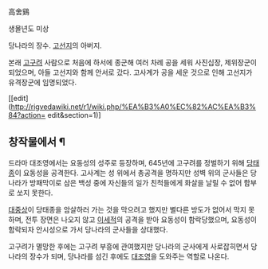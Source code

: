 高舍鷄

생몰년도 미상

당나라의 장수. [고선지](%EA%B3%A0%EC%84%A0%EC%A7%80.md)의 아버지.

본래 [고구려](%EA%B3%A0%EA%B5%AC%EB%A0%A4.md) 사람으로 처음에 하서에 종군해 여러 차례 공을 세워 사진십장,
제위장군이 되었으며, 아들 고선지와 함께 안서로 갔다. 고사계가 공을 세운 것으로 인해 고선지가 유격장군에 임명되었다.

[[edit](http://rigvedawiki.net/r1/wiki.php/%EA%B3%A0%EC%82%AC%EA%B3%84?action=
edit&section=1)]

## 창작물에서 ¶

드라마 대조영에서는 요동성의 성주로 등장하며, 645년에 고구려를 정벌하기 위해
[당태종](%EB%8B%B9%ED%83%9C%EC%A2%85.md)이 요동성을 공격한다. 고사계는 성 위에서 총공격을 명하지만 성벽
위의 군사들은 당나라가 방패막이로 삼은 백성 중에 자신들의 일가 친척들에게 화살을 날릴 수 없어 함부로 쏘지 못한다.

  

[대중상](%EB%8C%80%EC%A4%91%EC%83%81.md)이 당태종을 암살하러 가는 것을 막으려고 했지만 별다른 방도가 없어서
막지 못하며, 전투 장면은 나오지 않고 [이세적](%EC%9D%B4%EC%84%B8%EC%A0%81.md)의 공격을 받아 요동성이
함락당했으며, 요동성이 함락되자 안시성으로 가서 당나라의 군사들을 상대했다.

  

고구려가 멸망한 후에는 고구려 부흥에 관여했지만 당나라의 군사에게 사로잡히면서 당나라의 장수가 되며, 당나라를 섬긴 후에도
[대조영](%EB%8C%80%EC%A1%B0%EC%98%81.md)을 도와주는 역할로 나온다.

